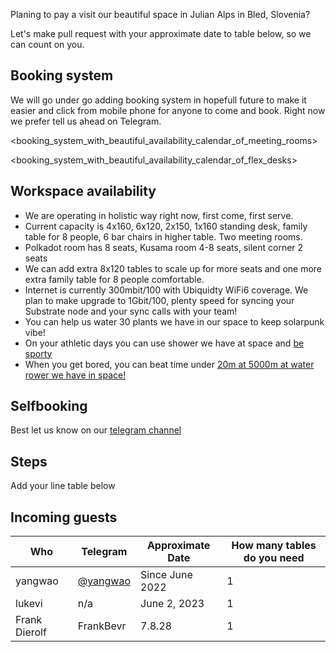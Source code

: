 Planing to pay a visit our beautiful space in Julian Alps in Bled, Slovenia? 

Let's make pull request with your approximate date to table below, so we can count on you. 

Booking system 
---
We will go under go adding booking system in hopefull future to make it easier and click from mobile phone for anyone to come and book. 
Right now we prefer tell us ahead on Telegram.


<booking_system_with_beautiful_availability_calendar_of_meeting_rooms>


<booking_system_with_beautiful_availability_calendar_of_flex_desks>


Workspace availability
---
- We are operating in holistic way right now, first come, first serve. 
- Current capacity is 4x160, 6x120, 2x150, 1x160 standing desk, family table for 8 people, 6 bar chairs in higher table.
Two meeting rooms. 
- Polkadot room has 8 seats, Kusama room 4-8 seats, silent corner 2 seats
- We can add extra 8x120 tables to scale up for more seats and one more extra family table for 8 people comfortable.
- Internet is currently 300mbit/100 with Ubiquidty WiFi6 coverage. We plan to make upgrade to 1Gbit/100, plenty speed for syncing your Substrate node and your sync calls with your team!
- You can help us water 30 plants we have in our space to keep solarpunk vibe!
- On your athletic days you can use shower we have at space and [be sporty](./sports-activities-around-bled.md)
- When you get bored, you can beat time under [20m at 5000m at water rower we have in space!](./amenities-in-coworking-space.md)


Selfbooking
---
Best let us know on our [telegram channel](./contact.md)

Steps
---
Add your line table below

Incoming guests
---

| Who | Telegram | Approximate Date | How many tables do you need | 
| --- | --- | --- | --- |
| yangwao | [@yangwao](https://t.me/@yangwao) | Since June 2022 | 1 | 
| lukevi | n/a | June 2, 2023 | 1 | 
| Frank Dierolf | FrankBevr | 7.8.28 | 1 |


